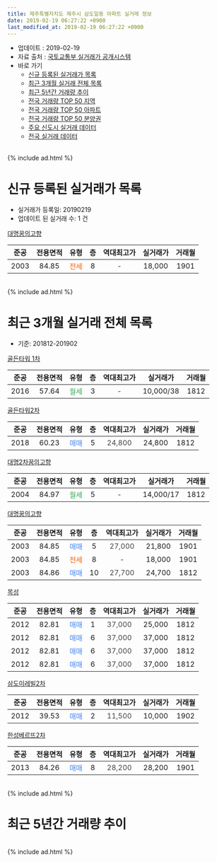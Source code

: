 ```yaml
---
title: 제주특별자치도 제주시 삼도일동 아파트 실거래 정보
date: 2019-02-19 06:27:22 +0900
last_modified_at: 2019-02-19 06:27:22 +0900
---
```


* 업데이트 : 2019-02-19
* 자료 출처 : [국토교통부 실거래가 공개시스템](http://rt.molit.go.kr)
* 바로 가기
    * [신규 등록된 실거래가 목록](#신규-등록된-실거래가-목록)
    * [최근 3개월 실거래 전체 목록](#최근-3개월-실거래-전체-목록)
    * [최근 5년간 거래량 추이](#최근-5년간-거래량-추이)
    * [전국 거래량 TOP 50 지역](https://ayogom.github.io/apt-trade-info/최근-3개월-전국에서-가장-거래가-많이-발생한-지역)
    * [전국 거래량 TOP 50 아파트](https://ayogom.github.io/apt-trade-info/최근-3개월-전국에서-가장-거래가-많이-발생한-아파트)
    * [전국 거래량 TOP 50 분양권](https://ayogom.github.io/apt-trade-info/최근-3개월-전국에서-가장-거래가-많이-발생한-분양권)
    * [주요 신도시 실거래 데이터](https://ayogom.github.io/apt-trade-info/주요-신도시)
    * [전국 실거래 데이터](https://ayogom.github.io/apt-trade-info/전국)
<br>
{% include ad.html %}
<br>

# 신규 등록된 실거래가 목록
* 실거래가 등록일: 20190219
* 업데이트 된 실거래 수: 1 건


[대명꿈의고향](https://search.naver.com/search.naver?query=%EC%A0%9C%EC%A3%BC%ED%8A%B9%EB%B3%84%EC%9E%90%EC%B9%98%EB%8F%84+%EC%A0%9C%EC%A3%BC%EC%8B%9C+%EC%82%BC%EB%8F%84%EC%9D%BC%EB%8F%99+%EB%8C%80%EB%AA%85%EA%BF%88%EC%9D%98%EA%B3%A0%ED%96%A5)

|준공|전용면적|유형|층|역대최고가|실거래가|거래월|
|:---:|:---:|:---:|:---:|:---:|:---:|:---:|
|2003|84.85|<span style="color:#ff5a00">전세</span>|8|<span style="color:#444444">-</span>|18,000|1901|


<br>
{% include ad.html %}
<br>

# 최근 3개월 실거래 전체 목록
* 기준: 201812-201902


[골든타워 1차](https://search.naver.com/search.naver?query=%EC%A0%9C%EC%A3%BC%ED%8A%B9%EB%B3%84%EC%9E%90%EC%B9%98%EB%8F%84+%EC%A0%9C%EC%A3%BC%EC%8B%9C+%EC%82%BC%EB%8F%84%EC%9D%BC%EB%8F%99+%EA%B3%A8%EB%93%A0%ED%83%80%EC%9B%8C+1%EC%B0%A8)

|준공|전용면적|유형|층|역대최고가|실거래가|거래월|
|:---:|:---:|:---:|:---:|:---:|:---:|:---:|
|2016|57.64|<span style="color:#34a853">월세</span>|3|<span style="color:#444444">-</span>|10,000/38|1812|

[골든타워2차](https://search.naver.com/search.naver?query=%EC%A0%9C%EC%A3%BC%ED%8A%B9%EB%B3%84%EC%9E%90%EC%B9%98%EB%8F%84+%EC%A0%9C%EC%A3%BC%EC%8B%9C+%EC%82%BC%EB%8F%84%EC%9D%BC%EB%8F%99+%EA%B3%A8%EB%93%A0%ED%83%80%EC%9B%8C2%EC%B0%A8)

|준공|전용면적|유형|층|역대최고가|실거래가|거래월|
|:---:|:---:|:---:|:---:|:---:|:---:|:---:|
|2018|60.23|<span style="color:#4285f3">매매</span>|5|<span style="color:#444444">24,800</span>|24,800|1812|

[대명2차꿈의고향](https://search.naver.com/search.naver?query=%EC%A0%9C%EC%A3%BC%ED%8A%B9%EB%B3%84%EC%9E%90%EC%B9%98%EB%8F%84+%EC%A0%9C%EC%A3%BC%EC%8B%9C+%EC%82%BC%EB%8F%84%EC%9D%BC%EB%8F%99+%EB%8C%80%EB%AA%852%EC%B0%A8%EA%BF%88%EC%9D%98%EA%B3%A0%ED%96%A5)

|준공|전용면적|유형|층|역대최고가|실거래가|거래월|
|:---:|:---:|:---:|:---:|:---:|:---:|:---:|
|2004|84.97|<span style="color:#34a853">월세</span>|5|<span style="color:#444444">-</span>|14,000/17|1812|

[대명꿈의고향](https://search.naver.com/search.naver?query=%EC%A0%9C%EC%A3%BC%ED%8A%B9%EB%B3%84%EC%9E%90%EC%B9%98%EB%8F%84+%EC%A0%9C%EC%A3%BC%EC%8B%9C+%EC%82%BC%EB%8F%84%EC%9D%BC%EB%8F%99+%EB%8C%80%EB%AA%85%EA%BF%88%EC%9D%98%EA%B3%A0%ED%96%A5)

|준공|전용면적|유형|층|역대최고가|실거래가|거래월|
|:---:|:---:|:---:|:---:|:---:|:---:|:---:|
|2003|84.85|<span style="color:#4285f3">매매</span>|5|<span style="color:#444444">27,000</span>|21,800|1901|
|2003|84.85|<span style="color:#ff5a00">전세</span>|8|<span style="color:#444444">-</span>|18,000|1901|
|2003|84.86|<span style="color:#4285f3">매매</span>|10|<span style="color:#444444">27,700</span>|24,700|1812|

[목성](https://search.naver.com/search.naver?query=%EC%A0%9C%EC%A3%BC%ED%8A%B9%EB%B3%84%EC%9E%90%EC%B9%98%EB%8F%84+%EC%A0%9C%EC%A3%BC%EC%8B%9C+%EC%82%BC%EB%8F%84%EC%9D%BC%EB%8F%99+%EB%AA%A9%EC%84%B1)

|준공|전용면적|유형|층|역대최고가|실거래가|거래월|
|:---:|:---:|:---:|:---:|:---:|:---:|:---:|
|2012|82.81|<span style="color:#4285f3">매매</span>|1|<span style="color:#444444">37,000</span>|25,000|1812|
|2012|82.81|<span style="color:#4285f3">매매</span>|6|<span style="color:#444444">37,000</span>|37,000|1812|
|2012|82.81|<span style="color:#4285f3">매매</span>|6|<span style="color:#444444">37,000</span>|37,000|1812|
|2012|82.81|<span style="color:#4285f3">매매</span>|6|<span style="color:#444444">37,000</span>|37,000|1812|

[삼도이레빌2차](https://search.naver.com/search.naver?query=%EC%A0%9C%EC%A3%BC%ED%8A%B9%EB%B3%84%EC%9E%90%EC%B9%98%EB%8F%84+%EC%A0%9C%EC%A3%BC%EC%8B%9C+%EC%82%BC%EB%8F%84%EC%9D%BC%EB%8F%99+%EC%82%BC%EB%8F%84%EC%9D%B4%EB%A0%88%EB%B9%8C2%EC%B0%A8)

|준공|전용면적|유형|층|역대최고가|실거래가|거래월|
|:---:|:---:|:---:|:---:|:---:|:---:|:---:|
|2012|39.53|<span style="color:#4285f3">매매</span>|2|<span style="color:#444444">11,500</span>|10,000|1902|

[한성베르뜨2차](https://search.naver.com/search.naver?query=%EC%A0%9C%EC%A3%BC%ED%8A%B9%EB%B3%84%EC%9E%90%EC%B9%98%EB%8F%84+%EC%A0%9C%EC%A3%BC%EC%8B%9C+%EC%82%BC%EB%8F%84%EC%9D%BC%EB%8F%99+%ED%95%9C%EC%84%B1%EB%B2%A0%EB%A5%B4%EB%9C%A82%EC%B0%A8)

|준공|전용면적|유형|층|역대최고가|실거래가|거래월|
|:---:|:---:|:---:|:---:|:---:|:---:|:---:|
|2013|84.26|<span style="color:#4285f3">매매</span>|8|<span style="color:#444444">28,200</span>|28,200|1901|


<br>
{% include ad.html %}
<br>

# 최근 5년간 거래량 추이


<div style="width:100%;">
    <canvas id="deal_progress" height="200"></canvas>
</div>

<script>
new Chart(document.getElementById("deal_progress"), {
    type: 'line',
    data: {
        labels: ['201402','201403','201404','201405','201406','201407','201408','201409','201410','201411','201412','201501','201502','201503','201504','201505','201506','201507','201508','201509','201510','201511','201512','201601','201602','201603','201604','201605','201606','201607','201608','201609','201610','201611','201612','201701','201702','201703','201704','201705','201706','201707','201708','201709','201710','201711','201712','201801','201802','201803','201804','201805','201806','201807','201808','201809','201810','201811','201812','201901','201902'],
        datasets: [{
            label: '매매',
            pointRadius: 1,
            data: [3, 11, 8, 11, 15, 20, 13, 12, 8, 7, 6, 11, 1, 10, 3, 4, 3, 6, 3, 1, 9, 1, 7, 9, 1, 2, 3, 3, 3, 52, 7, 7, 3, 3, 2, 3, 3, 3, 1, 1, 2, 1, 2, 1, 4, 2, 4, 5, 3, 4, 0, 2, 2, 4, 3, 2, 5, 6, 6, 2, 1],
            borderColor: "rgba(255, 201, 14, 1)",
            backgroundColor: "rgba(255, 201, 14, 0.5)",
            fill: false,
            lineTension: 0
        },{
            label: '전월세',
            pointRadius: 1,
            data: [2, 1, 0, 1, 1, 1, 0, 0, 0, 0, 2, 2, 1, 0, 1, 0, 1, 0, 1, 1, 0, 0, 1, 0, 0, 0, 1, 0, 1, 0, 2, 1, 1, 0, 0, 3, 1, 1, 0, 1, 1, 2, 0, 2, 1, 1, 1, 1, 0, 1, 0, 0, 0, 3, 0, 1, 1, 0, 2, 1, 0],
            borderColor: "rgba(0, 141, 185, 1)",
            backgroundColor: "rgba(0, 141, 185, 0.5)",
            fill: false,
            lineTension: 0
        }
        ]
    },
    options: {
        responsive: true,
        title: {
            display: false
        },
        tooltips: {
            mode: 'index',
            intersect: false
        },
        hover: {
            mode: 'nearest',
            intersect: true
        },
        scales: {
            xAxes: [{
                display: true,
                scaleLabel: {
                    display: true,
                    labelString: '년/월'
                }
            }],
            yAxes: [{
                display: true,
                ticks: {
                    suggestedMin: 0,
                },
                scaleLabel: {
                    display: true,
                    labelString: '실거래 수'
                }
            }]
        }
    }
});

</script>


<br>
{% include ad.html %}
<br>

